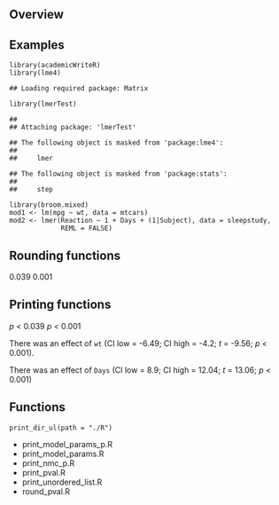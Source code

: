 Overview
--------

Examples
--------

    library(academicWriteR)
    library(lme4)

    ## Loading required package: Matrix

    library(lmerTest)

    ## 
    ## Attaching package: 'lmerTest'

    ## The following object is masked from 'package:lme4':
    ## 
    ##     lmer

    ## The following object is masked from 'package:stats':
    ## 
    ##     step

    library(broom.mixed)
    mod1 <- lm(mpg ~ wt, data = mtcars)
    mod2 <- lmer(Reaction ~ 1 + Days + (1|Subject), data = sleepstudy,
                 REML = FALSE)

Rounding functions
------------------

0.039 0.001

Printing functions
------------------

*p* &lt; 0.039 *p* &lt; 0.001

There was an effect of `wt` (CI low = -6.49; CI high = -4.2; *t* =
-9.56; *p* &lt; 0.001).

There was an effect of `Days` (CI low = 8.9; CI high = 12.04; *t* =
13.06; *p* &lt; 0.001)

Functions
---------

    print_dir_ul(path = "./R")

-   print\_model\_params\_p.R
-   print\_model\_params.R
-   print\_nmc\_p.R
-   print\_pval.R
-   print\_unordered\_list.R
-   round\_pval.R
